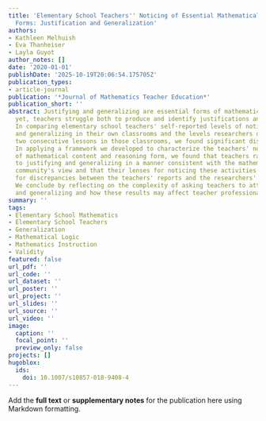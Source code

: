 ```yaml
---
title: 'Elementary School Teachers'' Noticing of Essential Mathematical Reasoning
  Forms: Justification and Generalization'
authors:
- Kathleen Melhuish
- Eva Thanheiser
- Layla Guyot
author_notes: []
date: '2020-01-01'
publishDate: '2025-10-19T20:06:54.175705Z'
publication_types:
- article-journal
publication: '*Journal of Mathematics Teacher Education*'
publication_short: ''
abstract: Justifying and generalizing are essential forms of mathematical reasoning,
  yet, teachers struggle both to produce and identify justifications and generalizations.
  In comparing elementary school teachers' self-reported levels of noticing justifying
  and generalizing in their own classrooms and the levels researchers observed in
  two consecutive lessons in those classrooms, we found significant discrepancies.
  In applying a framework we developed to characterize the teachers' noticing in terms
  of mathematical content and reasoning form, we found that teachers rarely attended
  to justifying and generalizing in a manner consistent with the mathematics education
  community's view and that their lenses for noticing these activities may account
  for discrepancies between the teachers' reports and the researchers' observations.
  We conclude by reflecting on the complexity of asking teachers to attend to justifying
  and generalizing and how these results may affect teacher professional development.
summary: ''
tags:
- Elementary School Mathematics
- Elementary School Teachers
- Generalization
- Mathematical Logic
- Mathematics Instruction
- Validity
featured: false
url_pdf: ''
url_code: ''
url_dataset: ''
url_poster: ''
url_project: ''
url_slides: ''
url_source: ''
url_video: ''
image:
  caption: ''
  focal_point: ''
  preview_only: false
projects: []
hugoblox:
  ids:
    doi: 10.1007/s10857-018-9408-4
---
```


Add the **full text** or **supplementary notes** for the publication here using Markdown formatting.
